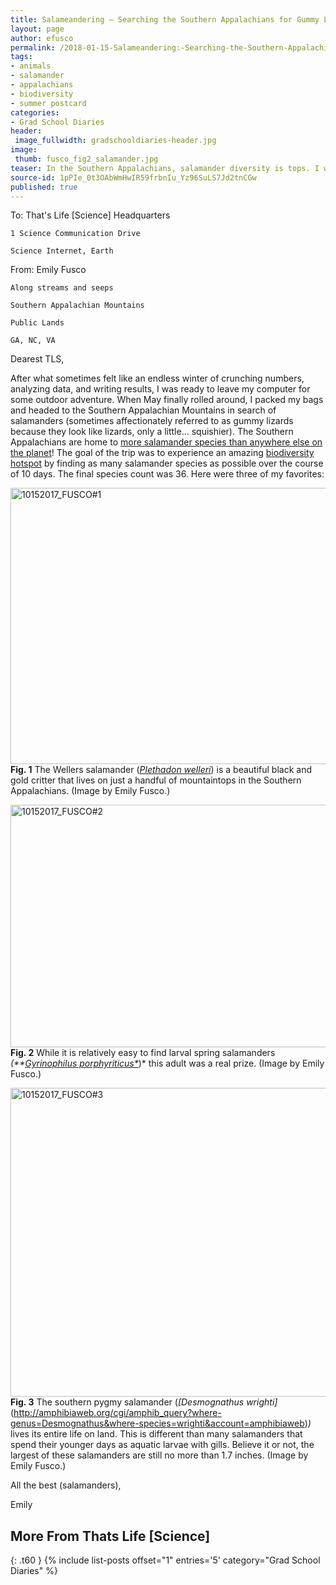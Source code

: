 ```yaml
---
title: Salameandering – Searching the Southern Appalachians for Gummy Lizards
layout: page
author: efusco
permalink: /2018-01-15-Salameandering:-Searching-the-Southern-Appalachians-for-Gummy-Lizards-EFusco
tags:
- animals
- salamander
- appalachians
- biodiversity
- summer postcard
categories:
- Grad School Diaries
header:
 image_fullwidth: gradschooldiaries-header.jpg
image:
 thumb: fusco_fig2_salamander.jpg
teaser: In the Southern Appalachians, salamander diversity is tops. I went to see how many species I could find.
source-id: 1pPIe_0t3OAbWmHwIR59frbnIu_Yz96SuLS7Jd2tnCGw
published: true
---
```

To: 	That's Life [Science] Headquarters

	1 Science Communication Drive

	Science Internet, Earth

From: 	Emily Fusco

	Along streams and seeps

	Southern Appalachian Mountains

	Public Lands

	GA, NC, VA

Dearest TLS,

After what sometimes felt like an endless winter of crunching numbers, analyzing data, and writing results, I was ready to leave my computer for some outdoor adventure. When May finally rolled around, I packed my bags and headed to the Southern Appalachian Mountains in search of salamanders (sometimes affectionately referred to as gummy lizards because they look like lizards, only a little… squishier). The Southern Appalachians are home to [more salamander species than anywhere else on the planet](http://highlandsbiological.org/nature-center/biodiversity-of-the-southern-appalachians/)! The goal of the trip was to experience an amazing [biodiversity hotspot](http://journals.plos.org/plosone/article?id=10.1371/journal.pone.0012189) by finding as many salamander species as possible over the course of 10 days. The final species count was 36. Here were three of my favorites:

<a data-flickr-embed="true"  href="https://www.flickr.com/photos/139839751@N06/37993951314/in/dateposted-friend/" title="10152017_FUSCO#1"><img src="https://farm5.staticflickr.com/4522/37993951314_fb70cf713b_z.jpg" width="640" height="442" alt="10152017_FUSCO#1"></a><script async src="//embedr.flickr.com/assets/client-code.js" charset="utf-8"></script>
**Fig. 1** The Wellers salamander ([*Plethadon welleri*](http://herpsofnc.org/wellers-salamander/)) is a beautiful black and gold critter that lives on just a handful of mountaintops in the Southern Appalachians. (Image by Emily Fusco.)

<a data-flickr-embed="true"  href="https://www.flickr.com/photos/139839751@N06/38679357052/in/dateposted-friend/" title="10152017_FUSCO#2"><img src="https://farm5.staticflickr.com/4525/38679357052_defdbaf9c8_z.jpg" width="640" height="388" alt="10152017_FUSCO#2"></a><script async src="//embedr.flickr.com/assets/client-code.js" charset="utf-8"></script>
**Fig. 2** While it is relatively easy to find larval spring salamanders *(**[Gyrinophilus porphyriticus*](http://amphibiaweb.org/cgi/amphib_query?where-genus=Gyrinophilus&where-species=porphyriticus)*)* this adult was a real prize.  (Image by Emily Fusco.)

<a data-flickr-embed="true"  href="https://www.flickr.com/photos/139839751@N06/38679356772/in/dateposted-friend/" title="10152017_FUSCO#3"><img src="https://farm5.staticflickr.com/4571/38679356772_5aeeeac3c4_z.jpg" width="640" height="494" alt="10152017_FUSCO#3"></a><script async src="//embedr.flickr.com/assets/client-code.js" charset="utf-8"></script>
**Fig. 3** The southern pygmy salamander (*[Desmognathus wrighti]*(http://amphibiaweb.org/cgi/amphib_query?where-genus=Desmognathus&where-species=wrighti&account=amphibiaweb)*)* lives its entire life on land. This is different than many salamanders that spend their younger days as aquatic larvae with gills. Believe it or not, the largest of these salamanders are still no more than 1.7 inches. (Image by Emily Fusco.)

All the best (salamanders),

Emily

## More From Thats Life [Science]
{: .t60 }
{% include list-posts offset="1" entries='5' category="Grad School Diaries" %}
